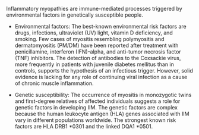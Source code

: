 Inflammatory myopathies are immune-mediated processes triggered by environmental factors in genetically susceptible people.

- Environmental factors: The best-known environmental risk factors are drugs, infections, ultraviolet (UV) light, vitamin D deficiency, and smoking. Few cases of myositis resembling polymyositis and dermatomyositis (PM/DM) have been reported after treatment with penicillamine, interferon (IFN)-alpha, and anti-tumor necrosis factor (TNF) inhibitors. The detection of antibodies to the Coxsackie virus, more frequently in patients with juvenile diabetes mellitus than in controls, supports the hypothesis of an infectious trigger. However, solid evidence is lacking for any role of continuing viral infection as a cause of chronic muscle inflammation.

- Genetic susceptibility: The occurrence of myositis in monozygotic twins and first-degree relatives of affected individuals suggests a role for genetic factors in developing IIM. The genetic factors are complex because the human leukocyte antigen (HLA) genes associated with IIM vary in different populations worldwide. The strongest known risk factors are HLA DRB1 *0301 and the linked DQA1 *0501.